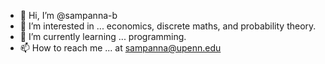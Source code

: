 - 👋 Hi, I’m @sampanna-b
- 👀 I’m interested in ... economics, discrete maths, and probability theory.
- 🌱 I’m currently learning ... programming.
- 📫 How to reach me ... at sampanna@upenn.edu

<!---
sampanna-b/sampanna-b is a ✨ special ✨ repository because its `README.md` (this file) appears on your GitHub profile.
You can click the Preview link to take a look at your changes.
--->
